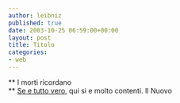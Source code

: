 ```yaml
---
author: leibniz
published: true
date: 2003-10-25 06:59:00+00:00
layout: post
title: Titolo
categories:
- web
---
```


 **   I morti ricordano   
**  [ Se e tutto vero](http://www.ilnuovo.it/nuovo/foglia/0,1007,190871,00.html), qui si e molto contenti.
Il Nuovo
